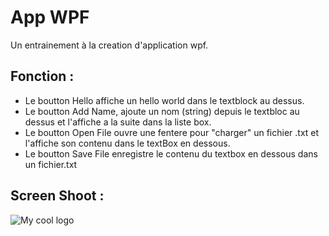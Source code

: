 # App WPF
Un entrainement à la creation d'application wpf.

## Fonction :
- Le  boutton Hello affiche un hello world dans le textblock au dessus.
- Le boutton Add Name, ajoute un nom (string) depuis le textbloc au dessus et l'affiche a la suite dans la liste box.
- Le boutton Open File ouvre une fentere pour "charger" un fichier .txt et l'affiche son contenu dans le textBox en dessous.
- Le boutton Save File enregistre le contenu du textbox en dessous dans un fichier.txt

## Screen Shoot :
<img src="https://zupimages.net/viewer.php?id=22/01/6rw9.png" alt="My cool logo"/>